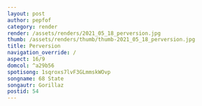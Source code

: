 ```yaml
---
layout: post
author: pepfof
category: render
render: /assets/renders/2021_05_18_perversion.jpg
thumb: /assets/renders/thumb/thumb-2021_05_18_perversion.jpg
title: Perversion
navigation_override: /
aspect: 16/9
domcol: ^a29b56
spotisong: 1sqroxs7lvF3GLmmskWOvp
songname: 68 State
songautr: Gorillaz
postid: 54
---
```


<!--USER BEGIN 1-->

<!--USER END 1-->

<!--more-->
<!--USER BEGIN 2-->

<!--USER END 2-->

